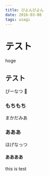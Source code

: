 ```yaml
---
title: びよんびよん
date: 2016-03-08
tags: usagi
---
```


# テスト

hoge

## テスト

ぴーなつ
:rabbit2:

### もちもち

まかだみあ

### あああ

ほげなっつ

#### ああああ

this is test

